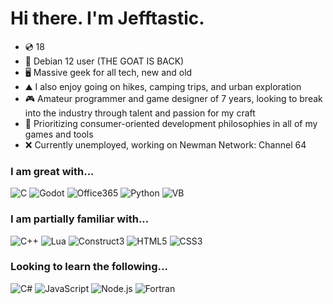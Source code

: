 # Hi there. I'm Jefftastic.

- 💿 18
- 🐧 Debian 12 user (THE GOAT IS BACK)
- 🖥️ Massive geek for all tech, new and old
- ⛰️ I also enjoy going on hikes, camping trips, and urban exploration
- 🎮 Amateur programmer and game designer of 7 years, looking to break into the industry through talent and passion for my craft
- 🧠 Prioritizing consumer-oriented development philosophies in all of my games and tools
- ❌ Currently unemployed, working on Newman Network: Channel 64


### I am great with...
![C](https://img.shields.io/badge/C-%25FFFFFF?style=for-the-badge&logo=c&logoColor=%23FFFFFF&labelColor=%23A8B9CC&color=%23A8B9CC)
![Godot](https://img.shields.io/badge/Godot_Engine-%25A8B9CC?style=for-the-badge&logo=godotengine&logoColor=%23FFFFFF&labelColor=%23478CBF&color=%23478CBF)
![Office365](https://img.shields.io/badge/Office_365-%25FFFFFF?style=for-the-badge&logo=microsoftoffice&logoColor=%23FFFFFF&labelColor=%23D83B01&color=%23D83B01)
![Python](https://img.shields.io/badge/Python-%25FFFFFF?style=for-the-badge&logo=python&logoColor=%23FFFFFF&labelColor=%233776AB&color=%233776AB)
![VB](https://img.shields.io/badge/Visual_Basic-%25FFFFFF?style=for-the-badge&logo=visualbasic&logoColor=%23FFFFFF&labelColor=%23512BD4&color=%23512BD4)

### I am partially familiar with...
![C++](https://img.shields.io/badge/C%2B%2B-%25FFFFFF?style=for-the-badge&logo=cplusplus&logoColor=%23FFFFFF&labelColor=%2300599C&color=%2300599C)
![Lua](https://img.shields.io/badge/Lua-%25FFFFFF?style=for-the-badge&logo=lua&logoColor=%23FFFFFF&labelColor=%232C2D72&color=%232C2D72)
![Construct3](https://img.shields.io/badge/Construct_3-%25FFFFFF?style=for-the-badge&logo=construct3&logoColor=%23FFFFFF&labelColor=%2300FFDA&color=%2300FFDA)
![HTML5](https://img.shields.io/badge/HTML5-%25FFFFFF?style=for-the-badge&logo=html5&logoColor=%23FFFFFF&labelColor=%23E34F26&color=%23E34F26)
![CSS3](https://img.shields.io/badge/CSS-%25FFFFFF?style=for-the-badge&logo=css3&logoColor=%23FFFFFF&labelColor=%231572B6&color=%231572B6)

### Looking to learn the following...
![C#](https://img.shields.io/badge/C%23-%25FFFFFF?style=for-the-badge&logo=csharp&logoColor=%23FFFFFF&labelColor=%23239120&color=%23239120)
![JavaScript](https://img.shields.io/badge/JavaScript-%25FFFFFF?style=for-the-badge&logo=javascript&logoColor=%23FFFFFF&labelColor=%23F7DF1E&color=%23F7DF1E)
![Node.js](https://img.shields.io/badge/Node.js-%25FFFFFF?style=for-the-badge&logo=nodedotjs&logoColor=%23FFFFFF&labelColor=%23339933&color=%23339933)
![Fortran](https://img.shields.io/badge/Fortran-%25FFFFFF?style=for-the-badge&logo=fortran&logoColor=%23FFFFFF&labelColor=%23734F96&color=%23734F96)
